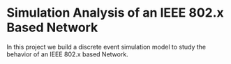 # Simulation Analysis of an IEEE 802.x Based Network

In this project we build a discrete event simulation model to study the behavior of an IEEE 802.x based Network. 
